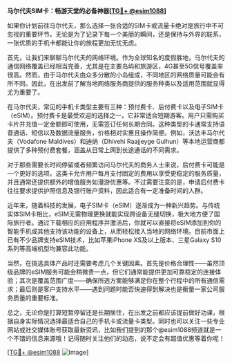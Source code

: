 **马尔代夫SIM卡：畅游天堂的必备神器[[TG💪+ @esim1088](https://t.me/s/esim1088)]**

如果你计划前往马尔代夫，那么选择一张合适的SIM卡或流量卡绝对是旅行中不可忽视的重要环节。无论是为了记录下每一个美丽的瞬间，还是保持与外界的联系，一张优质的手机卡都能让你的旅程更加无忧无虑。

首先，让我们来聊聊马尔代夫的网络环境。作为全球知名的度假胜地，马尔代夫的通信网络覆盖已经相当完善，尤其是在主要岛屿和旅游区，4G甚至5G信号覆盖率很高。然而，由于马尔代夫由众多分散的小岛组成，不同地区的网络质量可能会有所不同。因此，在出发前了解当地网络服务商提供的服务种类以及适用范围就显得尤为重要了。

在马尔代夫，常见的手机卡类型主要有三种：预付费卡、后付费卡以及电子SIM卡（eSIM）。预付费卡是最受欢迎的选择之一，它非常适合短期游客。用户只需购买卡片并充值一定金额即可使用，无需签订任何长期合同。这种类型的卡通常支持语音通话、短信以及数据流量服务，价格相对实惠且操作简便。例如，沃达丰马尔代夫（Vodafone Maldives）和迪纳（Dhivehi Raajjeyge Gulhun）等本地运营商都提供了多种预付费套餐，涵盖从日常上网到长途通话的不同需求。

对于那些需要长时间停留或者频繁访问马尔代夫的商务人士来说，后付费卡可能是一个更好的选项。这类卡允许用户每月支付固定的费用以享受更稳定的服务质量，并且通常还提供额外的增值服务如漫游优惠等。不过需要注意的是，申请后付费卡往往要求提供护照信息及银行账户资料，因此适合有一定准备时间的人群。

近年来，随着科技的发展，电子SIM卡（eSIM）逐渐成为一种新兴趋势。与传统实体SIM卡相比，eSIM无需物理更换就能实现跨设备无缝切换，极大地方便了国际旅行者。通过下载相应的应用程序并激活后，你就可以直接将eSIM添加到你的智能手机或其他支持该功能的设备上，从而轻松接入当地的网络环境。目前市面上已有不少品牌支持eSIM技术，比如苹果iPhone XS及以上版本、三星Galaxy S10系列等高端机型均兼容此功能。

当然，在挑选具体产品时还需要考虑几个关键因素。首先是价格合理性——虽然顶级品牌的eSIM服务可能会稍微贵一点，但它们通常能提供更加可靠稳定的连接体验；其次是覆盖范围广度——确保所选方案能够满足你在整个行程中的所有通信需求；最后则是客户支持水平——遇到问题时能否快速得到解决也是衡量一家公司服务质量的重要标准。

总之，无论你是打算短暂停留还是长期居住，在出发之前都应该提前做好功课，根据自身实际情况选择最适合自己的手机卡或流量卡类型。同时也可以关注一些专业网站或社交媒体账号获取最新资讯，比如我们提到的那个@esim1088频道就是一个不错的信息来源哦！记得随时关注他们的动态，说不定会有超值优惠等着你呢！

[[TG💪+ @esim1088](https://t.me/s/esim1088) ![Image](https://i.postimg.cc/4NQfJmqS/Snipaste-2025-05-13-00-14-12.png)]